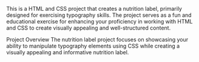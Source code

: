 This is a HTML and CSS project that creates a nutrition label, primarily designed for exercising typography skills. The project serves as a fun and educational exercise for enhancing your proficiency in working with HTML and CSS to create visually appealing and well-structured content.

Project Overview
The nutrition label project focuses on showcasing your ability to manipulate typography elements using CSS while creating a visually appealing and informative nutrition label.

